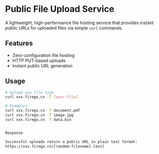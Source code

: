 
# Public File Upload Service

A lightweight, high-performance file hosting service that provides instant public URLs for uploaded files via simple `curl` commands.

## Features
- Zero-configuration file hosting
- HTTP PUT-based uploads
- Instant public URL generation

## Usage
```bash
# Upload any file type
curl xxx.firego.cn -T [your-file]

# Examples:
curl xxx.firego.cn -T document.pdf
curl xxx.firego.cn -T image.jpg
curl xxx.firego.cn -T data.bin


Response

Successful uploads return a public URL in plain text format:
https://xxx.firego.cn/[random-filename].[ext]
```
